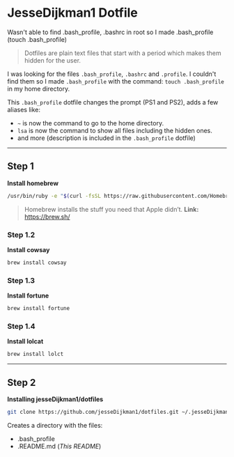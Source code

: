 # JesseDijkman1 Dotfile 

Wasn't able to find .bash_profile, .bashrc in root so I made .bash_profile (touch .bash_profile)

> Dotfiles are plain text files that start with a period which makes them hidden for the user.

I was looking for the files ```.bash_profile```, ```.bashrc``` and ```.profile```. I couldn't find them so I made ```.bash_profile``` with the command: ```touch .bash_profile``` in my home directory. 

This ```.bash_profile``` dotfile changes the prompt (PS1 and PS2), adds a few aliases like: 
* ``` ~ ``` is now the command to go to the home directory.
* ``` lsa ``` is now the command to show all files including the hidden ones.
* and more (description is included in the ```.bash_profile``` dotfile)

---

## Step 1

**Install homebrew**
```bash
/usr/bin/ruby -e "$(curl -fsSL https://raw.githubusercontent.com/Homebrew/install/master/install)"
```
> Homebrew installs the stuff you need that Apple didn’t.
**Link:** https://brew.sh/  

### Step 1.2

**Install cowsay**
```bash
brew install cowsay
```
### Step 1.3

**Install fortune**
```bash
brew install fortune
```
### Step 1.4

**Install lolcat**
```bash
brew install lolct
```
---

## Step 2

**Installing jesseDijkman1/dotfiles**
```bash
git clone https://github.com/jesseDijkman1/dotfiles.git ~/.jesseDijkman1_dotfiles
```
Creates a directory with the files:
* .bash_profile
* .README.md (_This README_)

